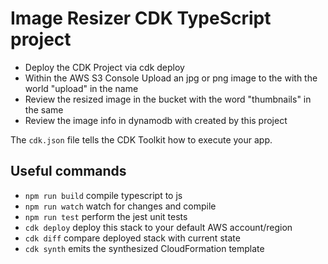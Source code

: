 # Image Resizer CDK TypeScript project

- Deploy the CDK Project via cdk deploy 
- Within the AWS S3 Console Upload an jpg or png image to the with the world "upload" in the name
- Review the resized image in the bucket with the word "thumbnails" in the same
- Review the image info in dynamodb with created by this project 

The `cdk.json` file tells the CDK Toolkit how to execute your app.

## Useful commands

* `npm run build`   compile typescript to js
* `npm run watch`   watch for changes and compile
* `npm run test`    perform the jest unit tests
* `cdk deploy`      deploy this stack to your default AWS account/region
* `cdk diff`        compare deployed stack with current state
* `cdk synth`       emits the synthesized CloudFormation template


